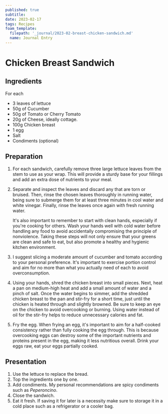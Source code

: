 ```yaml
---
published: true
subtitle:
date: 2023-02-17
tags: Recipes   
foam_template:
  filepath: '_journal/2023-02-breast-chicken-sandwich.md'
  name: Journal Entry
---
```


# Chicken Breast Sandwich

## Ingredients

For each 

- 3 leaves of lettuce
- 50g of Cucumber
- 50g of Tomato or Cherry Tomato
- 20g of Cheese, ideally cottage.
- 100g Chicken breast
- 1 egg
- Salt
- Condiments (optional)

## Preparation

1.  For each sandwich, carefully remove three large lettuce leaves from the stem to use as your wrap. This will provide a sturdy base for your fillings and add an extra dose of nutrients to your meal. 
2. Separate and inspect the leaves and discard any that are torn or bruised. Then, rinse the chosen leaves thoroughly in running water, being sure to submerge them for at least three minutes in cool water and white vinegar. Finally, rinse the leaves once again with fresh running water.

    It's also important to remember to start with clean hands, especially if you're cooking for others. Wash your hands well with cold water before handling any food to avoid accidentally compromising the principle of nonviolence. Taking these steps will not only ensure that your greens are clean and safe to eat, but also promote a healthy and hygienic kitchen environment.
3. I suggest slicing a moderate amount of cucumber and tomato according to your personal preference. It's important to exercise portion control and aim for no more than what you actually need of each to avoid overconsumption.

4. Using your hands, shred the chicken breast into small pieces. Next, heat a pan on medium-high heat and add a small amount of water and a pinch of salt. Once the water begins to simmer, add the shredded chicken breast to the pan and stir-fry for a short time, just until the chicken is heated through and slightly browned. Be sure to keep an eye on the chicken to avoid overcooking or burning. Using water instead of oil for the stir-fry helps to reduce unnecessary calories and fat.

5. Fry the egg. When frying an egg, it's important to aim for a half-cooked consistency rather than fully cooking the egg through. This is because overcooking eggs can destroy some of the important nutrients and proteins present in the egg, making it less nutritious overall. Drink your eggs raw, eat your eggs partially cooked.

## Presentation

1. Use the lettuce to replace the bread.
2. Top the ingredients one by one.
3. Add condiments. My personal recommendations are spicy condiments such as *Peperoncino*.
4. Close the sandwich.
5. Eat it fresh. If saving it for later is a necessity make sure to storage it in a cold place such as a refrigerator or a cooler bag.